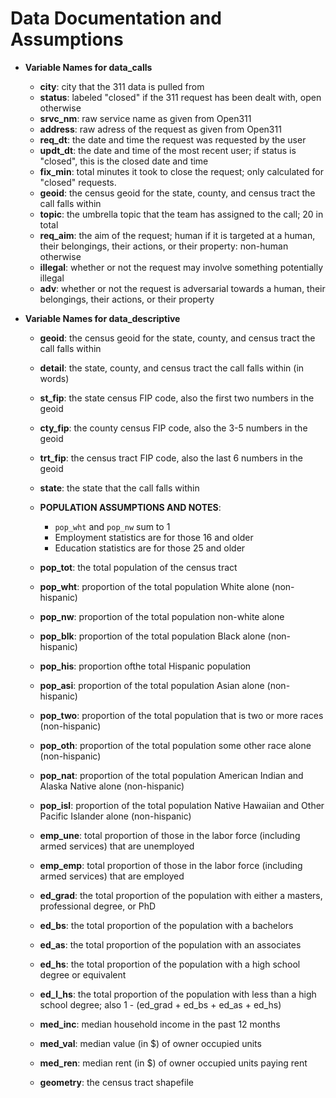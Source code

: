 # Data Documentation and Assumptions

* __Variable Names for data_calls__
	* __city__: city that the 311 data is pulled from
	* __status__: labeled "closed" if the 311 request has been dealt with, open otherwise
	* __srvc_nm__: raw service name as given from Open311
	* __address__: raw adress of the request as given from Open311
	* __req_dt__: the date and time the request was requested by the user
	* __updt_dt__: the date and time of the most recent user; if status is "closed", this is the closed date and time
	* __fix_min__: total minutes it took to close the request; only calculated for "closed" requests.
	* __geoid__: the census geoid for the state, county, and census tract the call falls within
	* __topic__: the umbrella topic that the team has assigned to the call; 20 in total
	* __req_aim__: the aim of the request; human if it is targeted at a human, their belongings, their actions, or their property: non-human otherwise
	* __illegal__: whether or not the request may involve something potentially illegal
	* __adv__: whether or not the request is adversarial towards a human, their belongings, their actions, or their property

* __Variable Names for data_descriptive__
	* __geoid__: the census geoid for the state, county, and census tract the call falls within
	* __detail__: the state, county, and census tract the call falls within (in words)
	* __st_fip__: the state census FIP code, also the first two numbers in the geoid
	* __cty_fip__: the county census FIP code, also the 3-5 numbers in the geoid
	* __trt_fip__: the census tract FIP code, also the last 6 numbers in the geoid
	* __state__: the state that the call falls within
	
	* __POPULATION ASSUMPTIONS AND NOTES__:
		* `pop_wht` and `pop_nw` sum to 1
		* Employment statistics are for those 16 and older
		* Education statistics are for those 25 and older
	* __pop_tot__: the total population of the census tract
	* __pop_wht__: proportion of the total population White alone (non-hispanic)
	* __pop_nw__: proportion of the total population non-white alone
	* __pop_blk__: proportion of the total population Black alone (non-hispanic)
	* __pop_his__: proportion ofthe total Hispanic population
	* __pop_asi__: proportion of the total population Asian alone (non-hispanic)
	* __pop_two__: proportion of the total population that is two or more races (non-hispanic)
	* __pop_oth__: proportion of the total population some other race alone (non-hispanic)
	* __pop_nat__: proportion of the total population American Indian and Alaska Native alone (non-hispanic)
	* __pop_isl__: proportion of the total population Native Hawaiian and Other Pacific Islander alone (non-hispanic)
 	* __emp_une__: total proportion of those in the labor force (including armed services) that are unemployed
 	* __emp_emp__: total proportion of those in the labor force (including armed services) that are employed
 	* __ed_grad__: the total proportion of the population with either a masters, professional degree, or PhD
 	* __ed_bs__: the total proportion of the population with a bachelors
 	* __ed_as__: the total proportion of the population with an associates
 	* __ed_hs__: the total proportion of the population with a high school degree or equivalent
 	* __ed_l_hs__: the total proportion of the population with less than a high school degree; also 1 - (ed_grad + ed_bs + ed_as + ed_hs)
 	* __med_inc__: median household income in the past 12 months
 	* __med_val__: median value (in $) of owner occupied units
 	* __med_ren__: median rent (in $) of owner occupied units paying rent
 	* __geometry__: the census tract shapefile
